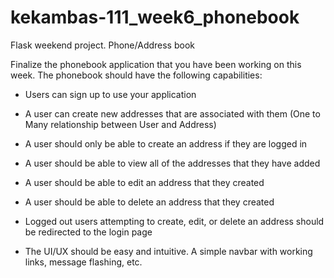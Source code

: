 # kekambas-111_week6_phonebook
Flask weekend project.  Phone/Address book

Finalize the phonebook application that you have been working on this week. The phonebook should have the following capabilities:

- Users can sign up to use your application

- A user can create new addresses that are associated with them (One to Many relationship between User and Address)

- A user should only be able to create an address if they are logged in

- A user should be able to view all of the addresses that they have added

- A user should be able to edit an address that they created

- A user should be able to delete an address that they created

- Logged out users attempting to create, edit, or delete an address should be redirected to the login page

- The UI/UX should be easy and intuitive. A simple navbar with working links, message flashing, etc.
